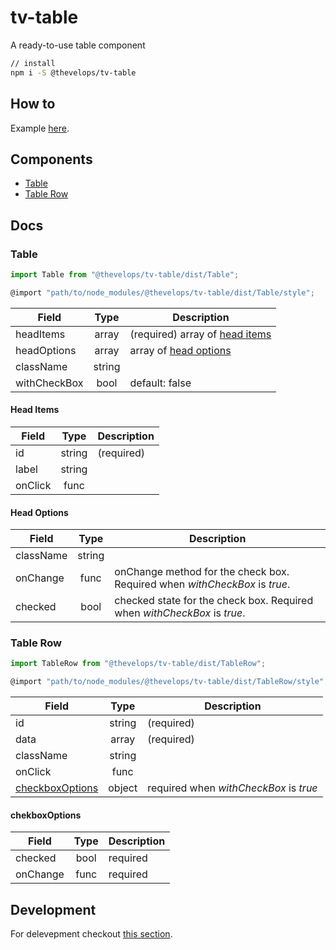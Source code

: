 # tv-table

A ready-to-use table component

```bash
// install
npm i -S @thevelops/tv-table
```
## How to
Example [here]("examples/TableExample.js").


## Components
- [Table](#table)
- [Table Row](#table-row)

## Docs
### Table
```javascript
import Table from "@thevelops/tv-table/dist/Table";
```

```javascript
@import "path/to/node_modules/@thevelops/tv-table/dist/Table/style";
```

**Field** | **Type** | **Description**
--- | :---: | ---
headItems | array | (required) array of [head items](#head-items)
headOptions | array | array of [head options](#head-options)
className | string |
withCheckBox | bool | default: false

#### Head Items

**Field** | **Type** | **Description**
--- | :---: | ---
id | string | (required)
label | string |
onClick | func |

#### Head Options

**Field** | **Type** | **Description**
--- | :---: | ---
className | string |
onChange | func | onChange method for the check box. Required when _withCheckBox_ is _true_.
checked | bool | checked state for the check box. Required when _withCheckBox_ is _true_.

### Table Row
```javascript
import TableRow from "@thevelops/tv-table/dist/TableRow";
```

```javascript
@import "path/to/node_modules/@thevelops/tv-table/dist/TableRow/style";
```

**Field** | **Type** | **Description**
--- | :---: | ---
id | string | (required)
data | array | (required)
className | string |
onClick | func |
[checkboxOptions](#checkboxOptions) | object | required when _withCheckBox_ is _true_


#### chekboxOptions

**Field** | **Type** | **Description**
--- | :---: | ---
checked | bool | required
onChange | func | required


## Development
For delevepment checkout [this section](https://github.com/shareThevelopment/tv-handbook/Development).